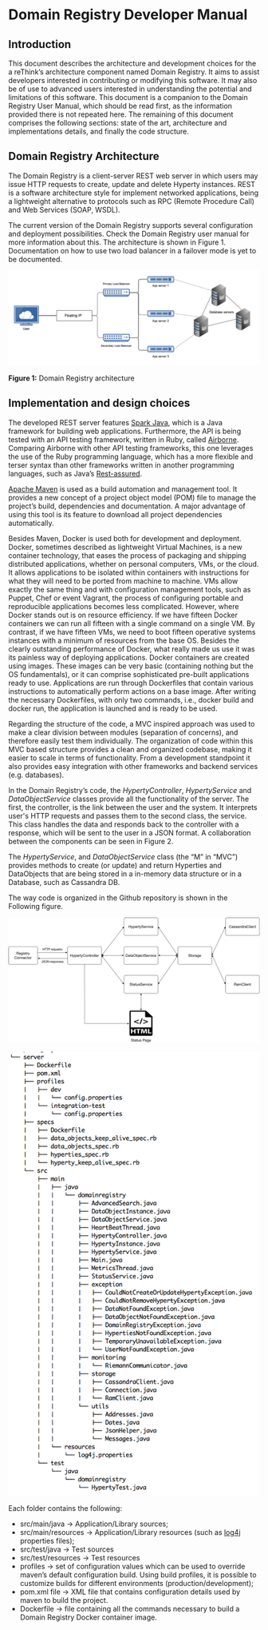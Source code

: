 # Domain Registry Developer Manual

## Introduction 

This document describes the architecture and development choices for the a reThink’s architecture component named Domain Registry. It aims to assist developers interested in contributing or modifying this software. It may also be of use to advanced users interested in understanding the potential and limitations of this software.
This document is a companion to the Domain Registry User Manual, which should be read first, as the information provided there is not repeated here.
The remaining of this document comprises the following sections: state of the art, architecture and implementations details, and finally the code structure.

## Domain Registry Architecture

The Domain Registry is a client-server REST web server in which users may issue HTTP requests to create, update and delete Hyperty instances. REST is a software architecture style for implement networked applications, being a l​ightweight alternative to protocols such as RPC (Remote Procedure Call) and Web Services (SOAP, WSDL).

The current version of the Domain Registry supports several configuration and deployment possibilities. Check the Domain Registry user manual for more information about this.
The architecture is shown in Figure 1. Documentation on how to use two load balancer in a failover mode is yet to be documented.

![Domain Registry Architecture](ac.png)

 **Figure 1:** Domain Registry architecture 

## Implementation and design choices

The developed REST server features [Spark Java](http://sparkjava.com), which is a Java framework for building web applications. Furthermore, the API is being tested with an API testing framework, written in Ruby, called [Airborne](https://github.com/brooklynDev/airborne). Comparing Airborne with other API testing frameworks, this one leverages the use of the Ruby programming language, which has a m​ore flexible and terser syntax than other frameworks written in another programming languages, such as Java’s [Rest-assured](https://github.com/jayway/rest-assured).

[Apache Maven](https://maven.apache.org) is used as a build automation and management tool. It provides a
new concept of a project object model (POM) file to manage the project’s build, dependencies and documentation. A major advantage of using this tool is its feature to download all project dependencies automatically.

Besides Maven, Docker is used both for development and deployment.
Docker, sometimes described as lightweight Virtual Machines, is a new container technology, that eases the process of packaging and shipping distributed applications, whether on personal computers, VMs, or the cloud.
It allows applications to be isolated within containers with instructions for what they will need to be ported from machine to machine.
VMs allow exactly the same thing and with configuration management tools, such as Puppet, Chef or event Vagrant, the process of configuring portable and reproducible applications becomes less complicated.
However, where Docker stands out is on resource efficiency.
If we have fifteen Docker containers we can run all fifteen with a single command on a single VM.
By contrast, if we have fifteen VMs, we need to boot fifteen operative systems instances with a minimum of resources from the base OS.
Besides the clearly outstanding performance of Docker, what really made us use it was its painless way of deploying applications.
Docker containers are created using images.
These images can be very basic (containing nothing but the OS fundamentals), or it can comprise sophisticated pre-built applications ready to use.
Applications are run through Dockerfiles that contain various instructions to automatically perform actions on a base image.
After writing the necessary Dockerfiles, with only two commands, i.e., docker build and docker run, the
application is launched and is ready to be used.

Regarding the structure of the code, a MVC inspired approach was used to make a clear division between modules (separation of concerns), and therefore easily test them individually. The organization of code within this MVC based structure provides a clean and organized codebase, making it easier to scale in terms of functionality. From a development standpoint it also provides easy integration with other frameworks and backend services (e.g. databases).

In the Domain Registry’s code, the _HypertyController_, _HypertyService_ and _DataObjectService_ classes provide all the functionality of the server. The first, the controller, is the link between the user and the system. It interprets user's HTTP requests and passes them to the second class, the service. This class handles the data and responds back to the controller with a response, which will be sent to the user in a JSON format. A collaboration between the components can be seen in Figure 2.

The _HypertyService_, and _DataObjectService_ class (the “M” in “MVC”) provides methods to create (or update) and return Hyperties and DataObjects that are being stored in a in-memory data structure or in a Database, such as Cassandra DB.

The way code is organized in the Github repository is shown in the Following figure.

![Domain Registry Architecture](ac.jpg)

![Domain Registry Code Structure](code-structure.png)

Each folder contains the following:

* src/main/java -> Application/Library sources;
* src/main/resources -> Application/Library resources (such as [log4j](http://logging.apache.org/log4j/2.x)
properties files);
* src/test/java -> Test sources
* src/test/resources -> Test resources
* profiles -> set of configuration values which can be used to override maven’s
default configuration build. Using build profiles, it is possible to customize
builds for different environments (production/development);
* pom.xml file -> XML file that contains configuration details used by maven to
build the project.
* Dockerfile -> file containing all the commands necessary to build a Domain Registry Docker container image.


